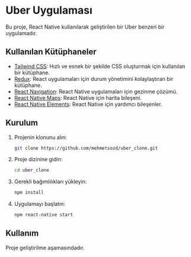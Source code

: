 # Uber Uygulaması

Bu proje, React Native kullanılarak geliştirilen bir Uber benzeri bir uygulamadır. 

## Kullanılan Kütüphaneler

- [Tailwind CSS](https://tailwindcss.com/): Hızlı ve esnek bir şekilde CSS oluşturmak için kullanılan bir kütüphane.
- [Redux](https://redux.js.org/): React uygulamaları için durum yönetimini kolaylaştıran bir kütüphane.
- [React Navigation](https://reactnavigation.org/): React Native uygulamaları için gezinme çözümü.
- [React Native Maps](https://github.com/react-native-maps/react-native-maps): React Native için harita bileşeni.
- [React Native Elements](https://reactnativeelements.com/): React Native için yardımcı bileşenler.

## Kurulum

1. Projenin klonunu alın:

    ```bash
    git clone https://github.com/mehmetsozd/uber_clone.git
    ```

2. Proje dizinine gidin:

    ```bash
    cd uber_clone
    ```

3. Gerekli bağımlılıkları yükleyin:

    ```bash
    npm install
    ```

4. Uygulamayı başlatın:

    ```bash
    npm react-native start
    ```

## Kullanım

Proje geliştirilme aşamasındadır.
